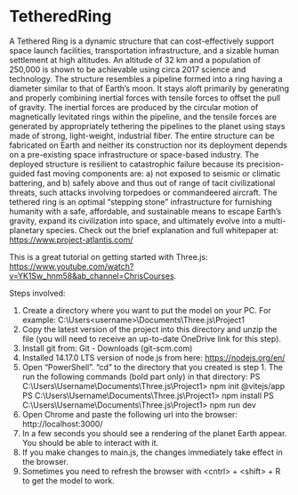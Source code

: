 # TetheredRing
A Tethered Ring is a dynamic structure that can cost-effectively support space launch facilities, transportation infrastructure, and a sizable human settlement at high altitudes. An altitude of 32 km and a population of 250,000 is shown to be achievable using circa 2017 science and technology.  The structure resembles a pipeline formed into a ring having a diameter similar to that of Earth’s moon. It stays aloft primarily by generating and properly combining inertial forces with tensile forces to offset the pull of gravity. The inertial forces are produced by the circular motion of magnetically levitated rings within the pipeline, and the tensile forces are generated by appropriately tethering the pipelines to the planet using stays made of strong, light-weight, industrial fiber.  The entire structure can be fabricated on Earth and neither its construction nor its deployment depends on a pre-existing space infrastructure or space-based industry. The deployed structure is resilient to catastrophic failure because its precision-guided fast moving components are: a) not exposed to seismic or climatic battering, and b) safely above and thus out of range of tacit civilizational threats, such attacks involving torpedoes or commandeered aircraft.  The tethered ring is an optimal “stepping stone” infrastructure for furnishing humanity with a safe, affordable, and sustainable means to escape Earth’s gravity, expand its civilization into space, and ultimately evolve into a multi-planetary species.  Check out the brief explanation and full whitepaper at: https://www.project-atlantis.com/

This is a great tutorial on getting started with Three.js: https://www.youtube.com/watch?v=YK1Sw_hnm58&ab_channel=ChrisCourses.

Steps involved:
1.	Create a directory where you want to put the model on your PC. For example: C:\Users\<username>\Documents\Three.js\Project1
2.	Copy the latest version of the project into this directory and unzip the file (you will need to receive an up-to-date OneDrive link for this step).
3.	Install git from: Git - Downloads (git-scm.com)
4.	Installed 14.17.0 LTS version of node.js from here: https://nodejs.org/en/
5.	Open “PowerShell”. “cd” to the directory that you created is step 1. The run the following commands (bold part only) in that directory:
  PS C:\\Users\Username\\Documents\\Three.js\\Project1\> npm init @vitejs/app
  PS C:\\Users\Username\\Documents\Three.js\\Project1\> npm install
  PS C:\\Users\Username\\Documents\\Three.js\\Project1\> npm run dev
6.	Open Chrome and paste the following url into the browser: http://localhost:3000/
7.	In a few seconds you should see a rendering of the planet Earth appear. You should be able to interact with it.
8.	If you make changes to main.js, the changes immediately take effect in the browser.
9.	Sometimes you need to refresh the browser with \<cntrl\> + \<shift\> + R to get the model to work.
